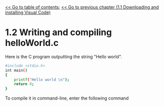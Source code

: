 [<< Go to table of contents]();
[<< Go to previous chapter (1.1 Downloading and installing Visual Code)]()

# 1.2 Writing and compiling helloWorld.c

Here is the C program outputting the string "Hello world".

```sh
#include <stdio.h>
int main()
{
    printf("Hello world \n");
    return 0;
}
```

To compile it in command-line, enter the following command

